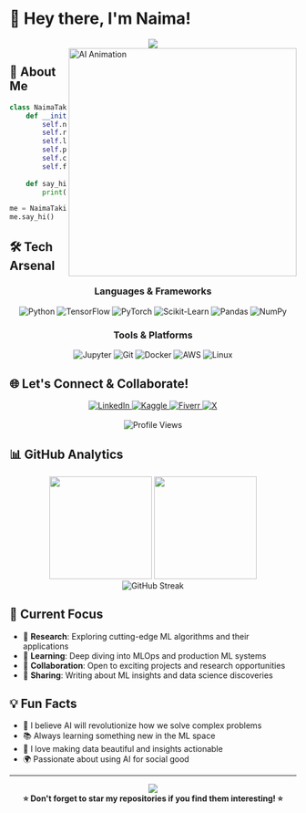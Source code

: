# 🌟 Hey there, I'm Naima! 

<div align="center">
  <img src="https://readme-typing-svg.demolab.com/?lines=Machine+Learning+Scientist+🤖;Data+Enthusiast+📊;AI+Researcher+🧠;Problem+Solver+💡&font=Fira%20Code&center=true&width=440&height=45&color=FF6F3C&size=22">
</div>

<img align="right" alt="AI Animation" width="400" src="https://media3.giphy.com/media/RbDKaczqWovIugyJmW/200.gif?cid=790b7611rs7ehiume1k770z04jnkh93rx60t84i3n2wdq4rh&rid=200.gif&ct=g" />

## 🚀 About Me

```python
class NaimaTakiouti:
    def __init__(self):
        self.name = "Naima Takiouti"
        self.role = "Aspiring ML Scientist"
        self.location = "Morocco 🇲🇦"
        self.passions = ["AI", "Data Science", "Machine Learning"]
        self.currently_learning = ["Deep Learning", "MLOps", "Generative AI"]
        self.fun_fact = "I turn coffee into code and data into insights! ☕→💻"
    
    def say_hi(self):
        print("Thanks for dropping by! Let's build something amazing together 🌟")

me = NaimaTakiouti()
me.say_hi()
```

## 🛠️ Tech Arsenal

<div align="center">

### Languages & Frameworks
![Python](https://img.shields.io/badge/Python-4B4B4B?style=for-the-badge&logo=python&logoColor=FF6F3C)
![TensorFlow](https://img.shields.io/badge/TensorFlow-4B4B4B?style=for-the-badge&logo=tensorflow&logoColor=FF6F3C)
![PyTorch](https://img.shields.io/badge/PyTorch-4B4B4B?style=for-the-badge&logo=pytorch&logoColor=FF6F3C)
![Scikit-Learn](https://img.shields.io/badge/Scikit--Learn-4B4B4B?style=for-the-badge&logo=scikit-learn&logoColor=FF6F3C)
![Pandas](https://img.shields.io/badge/Pandas-4B4B4B?style=for-the-badge&logo=pandas&logoColor=FF6F3C)
![NumPy](https://img.shields.io/badge/NumPy-4B4B4B?style=for-the-badge&logo=numpy&logoColor=FF6F3C)

### Tools & Platforms
![Jupyter](https://img.shields.io/badge/Jupyter-4B4B4B?style=for-the-badge&logo=jupyter&logoColor=FF6F3C)
![Git](https://img.shields.io/badge/Git-4B4B4B?style=for-the-badge&logo=git&logoColor=FF6F3C)
![Docker](https://img.shields.io/badge/Docker-4B4B4B?style=for-the-badge&logo=docker&logoColor=FF6F3C)
![AWS](https://img.shields.io/badge/AWS-4B4B4B?style=for-the-badge&logo=amazonaws&logoColor=FF6F3C)
![Linux](https://img.shields.io/badge/Linux-4B4B4B?style=for-the-badge&logo=linux&logoColor=FF6F3C)

</div>

## 🌐 Let's Connect & Collaborate!

<div align="center">
  <a href="https://linkedin.com/in/naima-takiouti" target="_blank">
    <img src="https://img.shields.io/badge/LinkedIn-4B4B4B?style=for-the-badge&logo=linkedin&logoColor=FF6F3C" alt="LinkedIn"/>
  </a>
  <a href="https://kaggle.com/naimatakiouti" target="_blank">
    <img src="https://img.shields.io/badge/Kaggle-4B4B4B?style=for-the-badge&logo=kaggle&logoColor=FF6F3C" alt="Kaggle"/>
  </a>
  <a href="https://www.fiverr.com/naimatakiouti" target="_blank">
    <img src="https://img.shields.io/badge/Fiverr-4B4B4B?style=for-the-badge&logo=fiverr&logoColor=FF6F3C" alt="Fiverr"/>
  </a>
  <a href="https://x.com/itsnaima101" target="_blank">
    <img src="https://img.shields.io/badge/X-4B4B4B?style=for-the-badge&logo=x&logoColor=FF6F3C" alt="X"/>
  </a>
</div>

<br>

<div align="center">
  <img src="https://komarev.com/ghpvc/?username=naimataki&label=Profile%20Views&color=FF6F3C&style=for-the-badge" alt="Profile Views" />
</div>

## 📊 GitHub Analytics

<div align="center">
  <img height="180em" src="https://github-readme-stats.vercel.app/api?username=naimataki&show_icons=true&theme=dark&bg_color=0D1117&title_color=FF6F3C&text_color=4B4B4B&icon_color=FF6F3C&border_color=FF6F3C&hide_border=false"/>
  <img height="180em" src="https://github-readme-stats.vercel.app/api/top-langs/?username=naimataki&layout=compact&theme=dark&bg_color=0D1117&title_color=FF6F3C&text_color=4B4B4B&border_color=FF6F3C&hide_border=false"/>
</div>

<div align="center">
  <img src="https://github-readme-streak-stats.herokuapp.com?user=naimataki&theme=dark&background=0D1117&stroke=FF6F3C&ring=FF6F3C&fire=FF6F3C&currStreakLabel=FF6F3C&sideLabels=4B4B4B&currStreakNum=FF6F3C&dates=4B4B4B&sideNums=FF6F3C&border=FF6F3C" alt="GitHub Streak"/>
</div>

## 🎯 Current Focus

- 🔬 **Research**: Exploring cutting-edge ML algorithms and their applications
- 🌱 **Learning**: Deep diving into MLOps and production ML systems
- 🤝 **Collaboration**: Open to exciting projects and research opportunities
- 📝 **Sharing**: Writing about ML insights and data science discoveries

## 💡 Fun Facts

- 🧠 I believe AI will revolutionize how we solve complex problems
- 📚 Always learning something new in the ML space
- 🎨 I love making data beautiful and insights actionable
- 🌍 Passionate about using AI for social good

---

<div align="center">
  <img src="https://readme-typing-svg.demolab.com/?lines=Thanks+for+visiting!+✨;Let's+build+the+future+together!+🚀;Feel+free+to+reach+out!+💬&font=Fira%20Code&center=true&width=440&height=45&color=FF6F3C&size=18">
</div>

<div align="center">
  <b>⭐ Don't forget to star my repositories if you find them interesting! ⭐</b>
</div>
